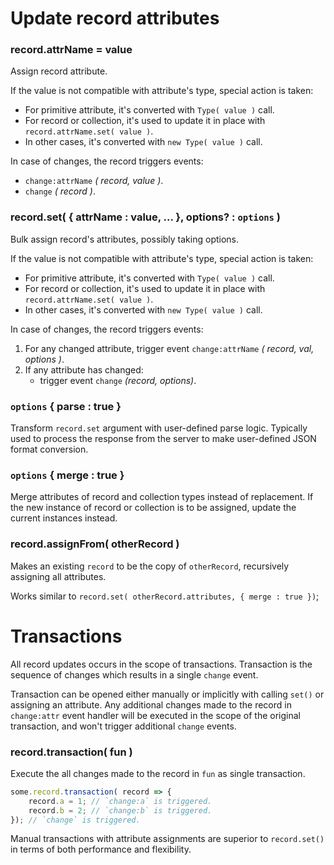 # Update record attributes

### record.attrName = value

Assign record attribute.

If the value is not compatible with attribute's type, special action is taken:

- For primitive attribute, it's converted with `Type( value )` call.
- For record or collection, it's used to update it in place with `record.attrName.set( value )`.
- In other cases, it's converted with `new Type( value )` call.

In case of changes, the record triggers events:
- `change:attrName` *( record, value )*.
- `change` *( record )*.

### record.set( { attrName : value, ... }, options? : `options` )

Bulk assign record's attributes, possibly taking options.

If the value is not compatible with attribute's type, special action is taken:

- For primitive attribute, it's converted with `Type( value )` call.
- For record or collection, it's used to update it in place with `record.attrName.set( value )`.
- In other cases, it's converted with `new Type( value )` call.

In case of changes, the record triggers events:

1. For any changed attribute, trigger event `change:attrName` *( record, val, options )*.
2. If any attribute has changed:
    - trigger event `change` *(record, options)*.

### `options` { parse : true }

Transform `record.set` argument with user-defined parse logic. Typically used to process the response from the server to make user-defined JSON format conversion.

### `options` { merge : true }

Merge attributes of record and collection types instead of replacement. If the new instance of record or collection is to be assigned,
update the current instances instead.

### record.assignFrom( otherRecord )

Makes an existing `record` to be the copy of `otherRecord`, recursively assigning all attributes.

Works similar to `record.set( otherRecord.attributes, { merge : true })`;

# Transactions

All record updates occurs in the scope of transactions. Transaction is the sequence of changes which results in a single `change` event.

Transaction can be opened either manually or implicitly with calling `set()` or assigning an attribute.
Any additional changes made to the record in `change:attr` event handler will be executed in the scope of the original transaction, and won't trigger additional `change` events.

### record.transaction( fun )

Execute the all changes made to the record in `fun` as single transaction.

```javascript
some.record.transaction( record => {
    record.a = 1; // `change:a` is triggered.
    record.b = 2; // `change:b` is triggered.
}); // `change` is triggered.
```

Manual transactions with attribute assignments are superior to `record.set()` in terms of both performance and flexibility.

